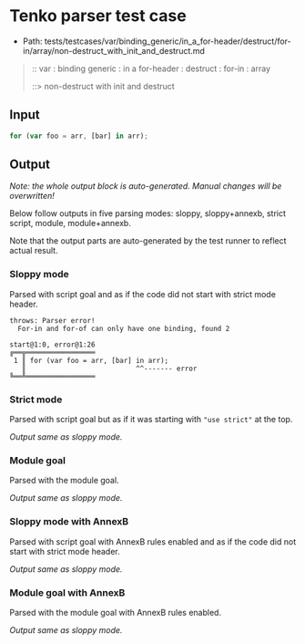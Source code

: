 # Tenko parser test case

- Path: tests/testcases/var/binding_generic/in_a_for-header/destruct/for-in/array/non-destruct_with_init_and_destruct.md

> :: var : binding generic : in a for-header : destruct : for-in : array
>
> ::> non-destruct with init and destruct

## Input

`````js
for (var foo = arr, [bar] in arr);
`````

## Output

_Note: the whole output block is auto-generated. Manual changes will be overwritten!_

Below follow outputs in five parsing modes: sloppy, sloppy+annexb, strict script, module, module+annexb.

Note that the output parts are auto-generated by the test runner to reflect actual result.

### Sloppy mode

Parsed with script goal and as if the code did not start with strict mode header.

`````
throws: Parser error!
  For-in and for-of can only have one binding, found 2

start@1:0, error@1:26
╔══╦═════════════════
 1 ║ for (var foo = arr, [bar] in arr);
   ║                           ^^------- error
╚══╩═════════════════

`````

### Strict mode

Parsed with script goal but as if it was starting with `"use strict"` at the top.

_Output same as sloppy mode._

### Module goal

Parsed with the module goal.

_Output same as sloppy mode._

### Sloppy mode with AnnexB

Parsed with script goal with AnnexB rules enabled and as if the code did not start with strict mode header.

_Output same as sloppy mode._

### Module goal with AnnexB

Parsed with the module goal with AnnexB rules enabled.

_Output same as sloppy mode._
